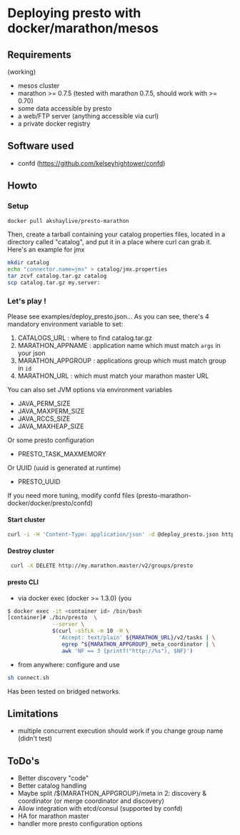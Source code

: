 # Deploying presto with docker/marathon/mesos

## Requirements
(working)
- mesos cluster
- marathon >= 0.7.5 (tested with marathon 0.7.5, should work with >= 0.70)
- some data accessible by presto
- a web/FTP server (anything accessible via curl)
- a private docker registry

## Software used
- confd (https://github.com/kelseyhightower/confd)

## Howto
### Setup
```sh
docker pull akshaylive/presto-marathon
```
Then, create a tarball containing your catalog properties files, located in a directory called "catalog", and put it in a place where curl can grab it. Here's an example for jmx
```sh
mkdir catalog
echo "connector.name=jmx" > catalog/jmx.properties
tar zcvf catalog.tar.gz catalog
scp catalog.tar.gz my.server:
```
### Let's play !
Please see examples/deploy_presto.json...
As you can see, there's 4 mandatory environment variable to set:
1. CATALOGS_URL : where to find catalog.tar.gz
2. MARATHON_APPNAME : application name which must match `args` in your json
3. MARATHON_APPGROUP : applications group which must match group in `id`
4. MARATHON_URL : which must match your marathon master URL

You can also set JVM options via environment variables
- JAVA_PERM_SIZE
- JAVA_MAXPERM_SIZE
- JAVA_RCCS_SIZE
- JAVA_MAXHEAP_SIZE

Or some presto configuration
- PRESTO_TASK_MAXMEMORY

Or UUID (uuid is generated at runtime)
- PRESTO_UUID

If you need more tuning, modify confd files (presto-marathon-docker/docker/presto/confd)

#### Start cluster
```sh
curl -i -H 'Content-Type: application/json' -d @deploy_presto.json http://my.marathon.master:8080/v2/groups
```
#### Destroy cluster
```sh
 curl -X DELETE http://my.marathon.master/v2/groups/presto
```
#### presto CLI
- via docker exec (docker >= 1.3.0) (you 
```sh
$ docker exec -it <container id> /bin/bash
[container]# ./bin/presto  \
              --server \
              $(curl -sSfLk -m 10 -H \
                'Accept: text/plain' ${MARATHON_URL}/v2/tasks | \
                 egrep ^${MARATHON_APPGROUP}_meta_coordinator | \
                 awk 'NF == 3 {printf("http://%s"), $NF}')
```
- from anywhere: configure and use 
```sh
sh connect.sh
```

Has been tested on bridged networks.

## Limitations
- multiple concurrent execution should work if you change group name (didn't test)

## ToDo's
- Better discovery "code"
- Better catalog handling
- Maybe split /${MARATHON_APPGROUP}/meta in 2: discovery & coordinator (or merge coordinator and discovery)
- Allow integration with etcd/consul (supported by confd)
- HA for marathon master
- handler more presto configuration options
